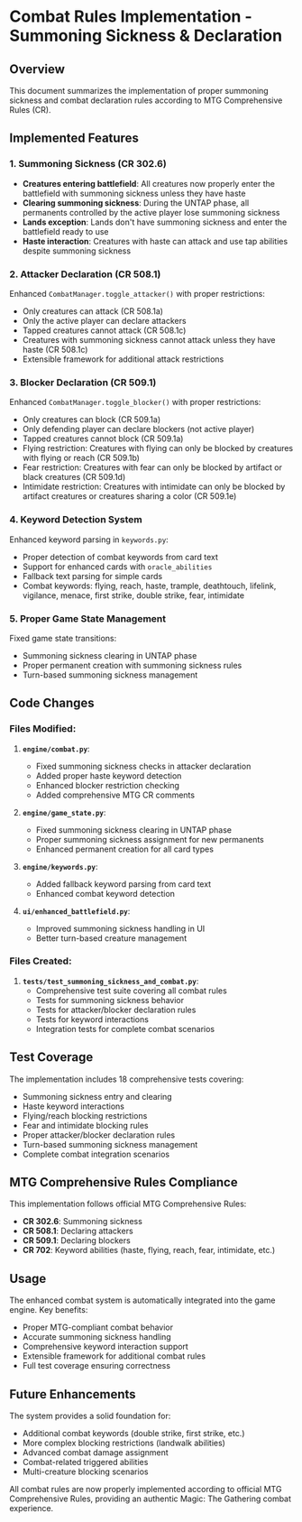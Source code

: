 # Combat Rules Implementation - Summoning Sickness & Declaration

## Overview
This document summarizes the implementation of proper summoning sickness and combat declaration rules according to MTG Comprehensive Rules (CR).

## Implemented Features

### 1. Summoning Sickness (CR 302.6)
- **Creatures entering battlefield**: All creatures now properly enter the battlefield with summoning sickness unless they have haste
- **Clearing summoning sickness**: During the UNTAP phase, all permanents controlled by the active player lose summoning sickness
- **Lands exception**: Lands don't have summoning sickness and enter the battlefield ready to use
- **Haste interaction**: Creatures with haste can attack and use tap abilities despite summoning sickness

### 2. Attacker Declaration (CR 508.1)
Enhanced `CombatManager.toggle_attacker()` with proper restrictions:
- Only creatures can attack (CR 508.1a)
- Only the active player can declare attackers
- Tapped creatures cannot attack (CR 508.1c)
- Creatures with summoning sickness cannot attack unless they have haste (CR 508.1c)
- Extensible framework for additional attack restrictions

### 3. Blocker Declaration (CR 509.1)  
Enhanced `CombatManager.toggle_blocker()` with proper restrictions:
- Only creatures can block (CR 509.1a)
- Only defending player can declare blockers (not active player)
- Tapped creatures cannot block (CR 509.1a)
- Flying restriction: Creatures with flying can only be blocked by creatures with flying or reach (CR 509.1b)
- Fear restriction: Creatures with fear can only be blocked by artifact or black creatures (CR 509.1d)
- Intimidate restriction: Creatures with intimidate can only be blocked by artifact creatures or creatures sharing a color (CR 509.1e)

### 4. Keyword Detection System
Enhanced keyword parsing in `keywords.py`:
- Proper detection of combat keywords from card text
- Support for enhanced cards with `oracle_abilities`
- Fallback text parsing for simple cards
- Combat keywords: flying, reach, haste, trample, deathtouch, lifelink, vigilance, menace, first strike, double strike, fear, intimidate

### 5. Proper Game State Management
Fixed game state transitions:
- Summoning sickness clearing in UNTAP phase
- Proper permanent creation with summoning sickness rules
- Turn-based summoning sickness management

## Code Changes

### Files Modified:
1. **`engine/combat.py`**:
   - Fixed summoning sickness checks in attacker declaration
   - Added proper haste keyword detection
   - Enhanced blocker restriction checking
   - Added comprehensive MTG CR comments

2. **`engine/game_state.py`**:
   - Fixed summoning sickness clearing in UNTAP phase
   - Proper summoning sickness assignment for new permanents
   - Enhanced permanent creation for all card types

3. **`engine/keywords.py`**:
   - Added fallback keyword parsing from card text
   - Enhanced combat keyword detection

4. **`ui/enhanced_battlefield.py`**:
   - Improved summoning sickness handling in UI
   - Better turn-based creature management

### Files Created:
1. **`tests/test_summoning_sickness_and_combat.py`**:
   - Comprehensive test suite covering all combat rules
   - Tests for summoning sickness behavior
   - Tests for attacker/blocker declaration rules
   - Tests for keyword interactions
   - Integration tests for complete combat scenarios

## Test Coverage

The implementation includes 18 comprehensive tests covering:
- Summoning sickness entry and clearing
- Haste keyword interactions
- Flying/reach blocking restrictions
- Fear and intimidate blocking rules
- Proper attacker/blocker declaration rules
- Turn-based summoning sickness management
- Complete combat integration scenarios

## MTG Comprehensive Rules Compliance

This implementation follows official MTG Comprehensive Rules:
- **CR 302.6**: Summoning sickness
- **CR 508.1**: Declaring attackers
- **CR 509.1**: Declaring blockers
- **CR 702**: Keyword abilities (haste, flying, reach, fear, intimidate, etc.)

## Usage

The enhanced combat system is automatically integrated into the game engine. Key benefits:
- Proper MTG-compliant combat behavior
- Accurate summoning sickness handling
- Comprehensive keyword interaction support
- Extensible framework for additional combat rules
- Full test coverage ensuring correctness

## Future Enhancements

The system provides a solid foundation for:
- Additional combat keywords (double strike, first strike, etc.)
- More complex blocking restrictions (landwalk abilities)
- Advanced combat damage assignment
- Combat-related triggered abilities
- Multi-creature blocking scenarios

All combat rules are now properly implemented according to official MTG Comprehensive Rules, providing an authentic Magic: The Gathering combat experience.
